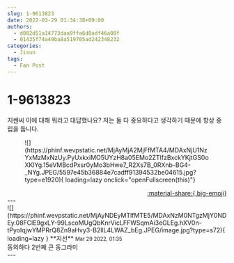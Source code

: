 ```yaml
---
slug: 1-9613823
date: 2022-03-29 01:34:38+09:00
authors:
  - d082d51a14773daa9ffa6d0adf46a00f
  - 01435f74a49ba8a519705ad242348232
categories:
  - Jisun
tags:
  - Fan Post
---
```


# 1-9613823

<div class="post-container" markdown="1">
<div class="content-container md-sidebar__scrollwrap" markdown="1">

지쎈씨 이에 대해 뭐라고 대답했나요? 저는 둘 다 중요하다고 생각하기 때문에 항상 중립을 둡니다.
<figure markdown="1">
![](https://phinf.wevpstatic.net/MjAyMjA2MjFfMTA4/MDAxNjU1NzYxMzMxNzUy.PyUxkxiMO5UYzH8a05EMo2ZTlfzBxckYKjtGS0oXKlYg.15eVMBcdPxsr0yMo3bHwe7_R2Xs7B_0RXnb-BG4-_NYg.JPEG/5597e45b36884e7cadff91394532be04615.jpg?type=e1920){ loading=lazy onclick="openFullscreen(this)"}
</figure>


</div>
</div>

<div style="text-align: right;" markdown="1">
<a href="https://weverse.io/fromis9/fanpost/1-9613823" style="text-align: right;">:material-share:{.big-emoji}</a>
</div>
---

<div class="comments-container md-sidebar__scrollwrap" markdown="1">
<div class="comment" markdown="1">
<div class='id-container' markdown="1">
![](https://phinf.wevpstatic.net/MjAyNDEyMTlfMTE5/MDAxNzM0NTgzMjY0NDEy.08FClE9gxLY-99LscoMUgQbKnrVicLFFWSqmAi3eGLEg.hXV0n-tPyoIqjwYMPRrQ8Zn9aHvy3-B2llL4LWAZ_bEg.JPEG/image.jpg?type=s72){ loading=lazy }
**<span class="artist">지선</span>** <small>Mar 29 2022, 01:35</small><br>
</div>
<div class='comment-body' markdown="1">
동의하다 2번째 큰 동그라미
</div>
</div>
</div>
---
